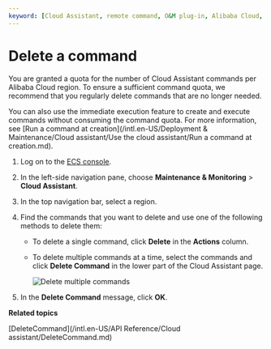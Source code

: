 ```yaml
---
keyword: [Cloud Assistant, remote command, O&M plug-in, Alibaba Cloud, ECS]
---
```


# Delete a command

You are granted a quota for the number of Cloud Assistant commands per Alibaba Cloud region. To ensure a sufficient command quota, we recommend that you regularly delete commands that are no longer needed.

You can also use the immediate execution feature to create and execute commands without consuming the command quota. For more information, see [Run a command at creation](/intl.en-US/Deployment & Maintenance/Cloud assistant/Use the cloud assistant/Run a command at creation.md).

1.  Log on to the [ECS console](https://ecs.console.aliyun.com).

2.  In the left-side navigation pane, choose **Maintenance & Monitoring** \> **Cloud Assistant**.

3.  In the top navigation bar, select a region.

4.  Find the commands that you want to delete and use one of the following methods to delete them:

    -   To delete a single command, click **Delete** in the **Actions** column.
    -   To delete multiple commands at a time, select the commands and click **Delete Command** in the lower part of the Cloud Assistant page.

        ![Delete multiple commands](https://static-aliyun-doc.oss-accelerate.aliyuncs.com/assets/img/en-US/9597919951/p8634.png)

5.  In the **Delete Command** message, click **OK**.


**Related topics**  


[DeleteCommand](/intl.en-US/API Reference/Cloud assistant/DeleteCommand.md)

